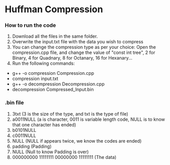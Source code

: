 # Huffman Compression

### How to run the code
1. Download all the files in the same folder.
2. Overwrite the input.txt file with the data you wish to compress
3. You can change the compression type as per your choice: Open the compression.cpp file, and change the value of "const int tree", 2 for Binary, 4 for Quadnary, 8 for Octanary, 16 for Hexanary...
4. Run the following commands:
- g++ -o compression Compression.cpp
- compression input.txt
- g++ -o decompression Decompression.cpp
- decompression Compressed_Input.bin


### .bin file
1. 3txt (3 is the size of the type, and txt is the type of file)
2. a0011NULL (a is character, 0011 is variable length code, NULL is to know that one character has ended)
3. b0101NULL
4. c0011NULL
5. NULL      (NULL if appears twice, we know the codes are ended)
6. padding   (Padding)
7. NULL      (Null to know Padding is over)
8. 000000000 11111111 00000000 11111111 (The data)